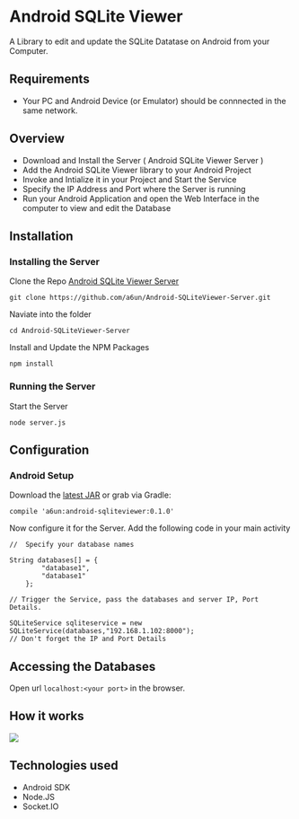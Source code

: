 # Android SQLite Viewer

A Library to edit and update the SQLite Datatase on Android from your Computer.

## Requirements
* Your PC and Android Device (or Emulator) should be connnected in the same network.

## Overview
* Download and Install the Server ( Android SQLite Viewer Server )
* Add the Android SQLite Viewer library to your Android Project
* Invoke and Intialize it in your Project and Start the Service
* Specify the IP Address and Port where the Server is running
* Run your Android Application and open the Web Interface in the computer to view and edit the Database

## Installation

### Installing the Server

Clone the Repo [Android SQLite Viewer Server](https://github.com/a6un/Android-SQLiteViewer-Server)

``git clone https://github.com/a6un/Android-SQLiteViewer-Server.git``

Naviate into the folder

``cd Android-SQLiteViewer-Server``

Install and Update the NPM Packages

``npm install``

### Running the Server

Start the Server

``node server.js``

## Configuration

### Android Setup

Download the [latest JAR](#) or grab via Gradle:

``compile 'a6un:android-sqliteviewer:0.1.0'``

Now configure it for the Server. Add the following code in your main activity

```
//  Specify your database names

String databases[] = {
        "database1",
        "database1"
    };
    
// Trigger the Service, pass the databases and server IP, Port Details.  
    
SQLiteService sqliteservice = new SQLiteService(databases,"192.168.1.102:8000"); 
// Don't forget the IP and Port Details

```


## Accessing the Databases

Open url ``localhost:<your port>`` in the browser.

## How it works
![](https://github.com/JacobSamro/Android-SQLiteViewer/blob/assets/Android%20SQLite%20Viewer.png?raw=true)

## Technologies used
* Android SDK
* Node.JS
* Socket.IO
